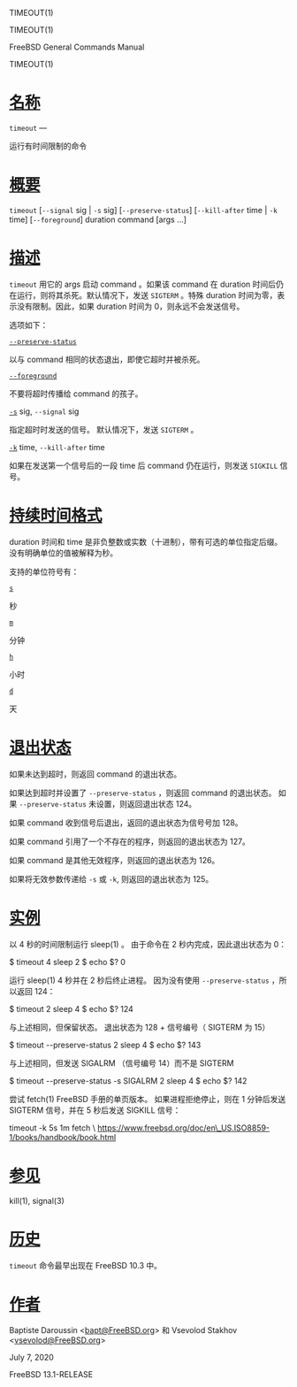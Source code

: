   TIMEOUT(1)  

TIMEOUT(1)

FreeBSD General Commands Manual

TIMEOUT(1)

[名称](#__u540D___u79F0_)
=======================

`timeout` —

运行有时间限制的命令

[概要](#__u6982___u8981_)
=======================

`timeout` \[`--signal` sig | `-s` sig\] \[`--preserve-status`\] \[`--kill-after` time | `-k` time\] \[`--foreground`\] duration command \[args ...\]

[描述](#__u63CF___u8FF0_)
=======================

`timeout` 用它的 args 启动 command 。如果该 command 在 duration 时间后仍在运行，则将其杀死。默认情况下，发送 `SIGTERM` 。特殊 duration 时间为零，表示没有限制。因此，如果 duration 时间为 0，则永远不会发送信号。

选项如下：

[`--preserve-status`](#-preserve-status)

以与 command 相同的状态退出，即使它超时并被杀死。

[`--foreground`](#-foreground)

不要将超时传播给 command 的孩子。

[`-s`](#s) sig, `--signal` sig

指定超时时发送的信号。 默认情况下，发送 `SIGTERM` 。

[`-k`](#k) time, `--kill-after` time

如果在发送第一个信号后的一段 time 后 command 仍在运行，则发送 `SIGKILL` 信号。

[持续时间格式](#__u6301___u7EED___u65F6___u95F4___u683C___u5F0F_)
===========================================================

duration 时间和 time 是非负整数或实数（十进制），带有可选的单位指定后缀。 没有明确单位的值被解释为秒。

支持的单位符号有：

[`s`](#s_2)

秒

[`m`](#m)

分钟

[`h`](#h)

小时

[`d`](#d)

天

[退出状态](#__u9000___u51FA___u72B6___u6001_)
=========================================

如果未达到超时，则返回 command 的退出状态。

如果达到超时并设置了 `--preserve-status` ，则返回 command 的退出状态。 如果 `--preserve-status` 未设置，则返回退出状态 124。

如果 command 收到信号后退出，返回的退出状态为信号号加 128。

如果 command 引用了一个不存在的程序，则返回的退出状态为 127。

如果 command 是其他无效程序，则返回的退出状态为 126。

如果将无效参数传递给 `-s` 或 `-k`, 则返回的退出状态为 125。

[实例](#__u5B9E___u4F8B_)
=======================

以 4 秒的时间限制运行 sleep(1) 。 由于命令在 2 秒内完成，因此退出状态为 0：

$ timeout 4 sleep 2 $ echo $? 0 

运行 sleep(1) 4 秒并在 2 秒后终止进程。 因为没有使用 `--preserve-status` ，所以返回 124：

$ timeout 2 sleep 4 $ echo $? 124 

与上述相同，但保留状态。 退出状态为 128 + 信号编号（ SIGTERM 为 15）

$ timeout --preserve-status 2 sleep 4 $ echo $? 143 

与上述相同，但发送 SIGALRM （信号编号 14）而不是 SIGTERM

$ timeout --preserve-status -s SIGALRM 2 sleep 4 $ echo $? 142 

尝试 fetch(1) FreeBSD 手册的单页版本。 如果进程拒绝停止，则在 1 分钟后发送 SIGTERM 信号，并在 5 秒后发送 SIGKILL 信号：

timeout -k 5s 1m fetch \\ https://www.freebsd.org/doc/en\_US.ISO8859-1/books/handbook/book.html 

[参见](#__u53C2___u89C1_)
=======================

kill(1), signal(3)

[历史](#__u5386___u53F2_)
=======================

`timeout` 命令最早出现在 FreeBSD 10.3 中。

[作者](#__u4F5C___u8005_)
=======================

Baptiste Daroussin <[bapt@FreeBSD.org](mailto:bapt@FreeBSD.org)\> 和 Vsevolod Stakhov <[vsevolod@FreeBSD.org](mailto:vsevolod@FreeBSD.org)\>

July 7, 2020

FreeBSD 13.1-RELEASE